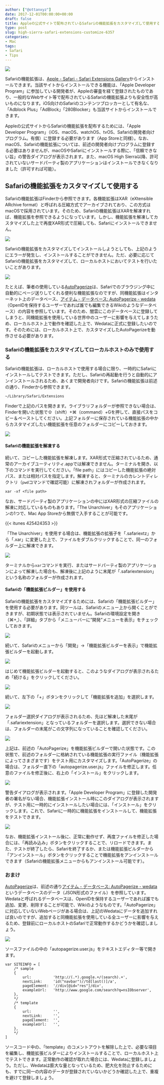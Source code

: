 ```yaml
---
author: ["@ottanxyz"]
date: 2017-12-01T00:00:00+00:00
draft: false
title: Appleの公式サイトで配布されているSafariの機能拡張をカスタマイズして使用する方法
type: post
slug: high-sierra-safari-extensions-customize-6357
categories:
- Mac
tags:
- Safari
- Tips
---
```


![](/uploads/2017/11/171130-5a1ffe25a72a2.jpg)

Safariの機能拡張は、[Apple - Safari - Safari Extensions Gallery](https://safari-extensions.apple.com/)からインストールできます。当該サイトからインストールできる機能は、「Apple Developer Program」に参加している開発者が、Appleの審査を経て登録されたものであり、一般的なWebサイト等で配布されているSafariの機能拡張よりも安全性が高いものになります。iOS向けのSafariのコンテンツブロッカーとして有名な、「Adblock Plus」「AdBlock」「280Blocker」も当該サイトからインストールできます。

Appleの公式サイトからSafariの機能拡張を配布するためには、「Apple Developer Program」（iOS、macOS、watchOS、tvOS、Safariの開発者向けプログラム。有償）に登録する必要があります（App Storeと同様）。なお、macOS、Safariの機能拡張については、前述の開発者向けプログラムに登録する必要はありませんが、macOSやSafariにインストールする際に、「信頼できない旨」の警告ダイアログが表示されます。また、macOS High Sierra以降、許可されていないサードパーティ製のアプリケーションはインストールできなくなりました（許可すれば可能）。

## Safariの機能拡張をカスタマイズして使用する

Safariの機能拡張はFinderから参照できます。各機能拡張はXAR（eXtensible ARchive format）と呼ばれる圧縮方式でアーカイブされており、この方式はmacOSで採用されています。そのため、Safariの機能拡張はXARを解凍すれば、機能拡張を参照できるようになっています。しかし、機能拡張を解凍してカスタマイズした上で再度XAR形式で圧縮しても、Safariにインストールできません。

![](/uploads/2017/12/171201-5a21456aacbb3.png)

Safariの機能拡張をカスタマイズしてインストールしようとしても、上記のようにエラーが発生し、インストールすることができません。ただ、必要に応じてSafariの機能拡張をカスタマイズして、ローカルホストにおいてテストを行いたいことがあります。

![](/uploads/2017/12/171201-5a2143623eb80.png)

たとえば、筆者の使用している[AutoPagerize](http://autopagerize.net/)は、Safariでのブラウジング中に自動的にページ送りしてくれる便利な機能拡張なのですが、同機能拡張はインターネット上のデータベース、[アイテム - データベース: AutoPagerize - wedata](http://wedata.net/databases/AutoPagerize/items)（OpenIDを保持するユーザーであれば誰でも編集できるWikiのようなデータベース）の内容を参照しています。そのため、闇雲にこのデータベースに登録してしまうと、同機能拡張を使用している世界中のユーザーに影響を与えてしまうため、ローカルホスト上で動作を確認した上で、Wedataに正式に登録したいのです。そのためには、ローカルホスト上で、カスタマイズしたAutoPagerizeを動作させる必要があります。

### Safariの機能拡張をカスタマイズしてローカルホストのみで使用する

Safariの機能拡張は、ローカルホストで使用する場合に限り、一時的にSafariにインストールしてテストできます。ただし、Safariの再起動を行うと自動的にアンインストールされるため、あくまで開発者向けです。Safariの機能拡張は前述の通り、Finderから参照できます。

    ~/Library/Safari/Extensions

Finderで上記のパスを開きます。ライブラリフォルダーが参照できない場合は、Finderを開いた状態で⇧（shift）+⌘（command）+Gを押して、直接パスをコピー＆ペーストしてください。上記フォルダーに保存されている機能拡張の中からカスタマイズしたい機能拡張を任意のフォルダーにコピーしておきます。

![](/uploads/2017/11/171130-5a1ffe644f390.png)

#### Safariの機能拡張を解凍する

続いて、コピーした機能拡張を解凍します。XAR形式で圧縮されているため、通常のアーカイブユーティリティ.appでは解凍できません。ターミナルを開き、以下のコマンドを実行してください。「file path」にはコピーした機能拡張の絶対パス、または相対パスを指定します。解凍すると、ターミナルのカレントディレクトリ（`pwd`コマンドで確認可能）に解凍されフォルダーが作成されます。

    xar -xf <file path>

なお、サードパーティ製のアプリケーションの中にはXAR形式の圧縮ファイルの解凍に対応しているものもあります。「The Unarchiver」もそのアプリケーションの1つで、Mac App Storeから無償で入手することが可能です。

{{< itunes 425424353 >}}

「The Unarchiver」を使用する場合は、機能拡張の拡張子を「.safariextz」から「.xar」に変更した上で、ファイルをダブルクリックすることで、同一のフォルダー上に解凍できます。

![](/uploads/2017/11/171130-5a2000533e33b.png)

ターミナルから`xar`コマンドを実行、またはサードパーティ製のアプリケーションによって解凍した場合も、解凍後に上記のように末尾が「.safariextension」という名称のフォルダーが作成されます。

#### Safariの「機能拡張ビルダー」を使用する

Safariの機能拡張をカスタマイズするためには、Safariの「機能拡張ビルダー」を使用する必要があります。同ツールは、Safariのメニュー上から開くことができますが、初期状態では表示されていません。Safariの環境設定を開き（⌘+,）、「詳細」タブから「メニューバーに”開発"メニューを表示」をチェックしておきます。

![](/uploads/2017/11/171130-5a1ffe3c94ae2.png)

続いて、Safariのメニューから「開発」→「機能拡張ビルダーを表示」で機能拡張ビルダーを起動します。

![](/uploads/2017/11/171130-5a20000460a03.png)

はじめて機能拡張ビルダーを起動すると、このようなダイアログが表示されるため「続ける」をクリックしてください。

![](/uploads/2017/11/171130-5a2000812c858.png)

続いて、左下の「+」ボタンをクリックして「機能拡張を追加」を選択します。

![](/uploads/2017/11/171130-5a2000b4b1fbb.png)

フォルダー選択ダイアログが表示されるため、先ほど解凍した末尾が「.safariextension」となっているフォルダーを選択します。選択できない場合は、フォルダーの末尾がこの文字列になっていることを確認してください。

![](/uploads/2017/11/171130-5a2000f2aa5cc.png)

上記は、前述の「AutoPagerize」を機能拡張ビルダーで開いた状態です。この状態で、前述のフォルダーに格納されている機能拡張の実行ファイル（機能拡張によってさまざまです）をテスト用にカスタマイズします。「AutoPagerize」の場合は、フォルダー直下の「autopagerize.user.js」ファイルを修正します。任意のファイルを修正後に、右上の「インストール」をクリックします。

![](/uploads/2017/11/171130-5a200111c0ebc.png)

警告ダイアログが表示されます。「Apple Developer Program」に登録した開発者の署名がない場合、機能拡張インストール時にこのダイアログが表示されますが、テスト用に一時的にインストールしたい場合には、「インストール」をクリックします。これで、Safariに一時的に機能拡張をインストールして、機能拡張をテストできます。

![](/uploads/2017/11/171130-5a200131ed73f.png)

なお、機能拡張インストール後に、正常に動作せず、再度ファイルを修正した場合には、「再読み込み」ボタンをクリックすることで、リロードできます。また、テストが終了したら、Safariを終了するか、または機能拡張ビルダーから「アンインストール」ボタンをクリックすることで機能拡張をアンインストールできます（Safariの機能拡張メニューからもアンインストール可能です）。

### おまけ

[AutoPagerize](http://autopagerize.net/)は、前述の通り[アイテム - データベース: AutoPagerize - wedata](http://wedata.net/databases/AutoPagerize/items)というデータベースのデータ（JSON形式のファイル）を参照しています。Wedataと呼ばれるデータベースは、OpenIDを保持するユーザーであれば誰でも追加、変更、削除することが可能で、Wikiのようなものです。「AutoPagerize」に対応していないWebページがある場合は、上記のWedataにデータを追加すれば良いのですが、追加すると同機能拡張を使用している全ユーザーに影響を与えるため、登録前にローカルホストのSafariで正常動作するかどうかを確認しましょう。

![](/uploads/2017/11/171130-5a200153b529b.png)

ソースファイルの中の「autopagerize.user.js」をテキストエディター等で開きます。

    var SITEINFO = [
        /* sample
        {
            url:          'http://(.*).google.+/(search).+',
            nextLink:     'id("navbar")//td[last()]/a',
            pageElement:  '//div[@id="res"]/div',
            exampleUrl:   'http://www.google.com/search?q=nsIObserver',
        },
        */
        /* template
        {
            url:          '',
            nextLink:     '',
            pageElement:  '',
            exampleUrl:   '',
        },
        */
    ]

ソースコード中の、「template」のコメントアウトを解除した上で、必要な項目を編集し、機能拡張ビルダーによりインストールすることで、ローカルホスト上でテストできます。正常動作の確認が取れた場合には、Wedataに登録しましょう。ただし、Wedataは膨大な量となっているため、肥大化を防止するためにも、すでに同一の内容のデータが登録されていないかどうか確認した上で、重複を避けて登録しましょう。
